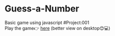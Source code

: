 # Guess-a-Number
Basic game using javascript #Project:001
<br/>
Play the game👉 [here](https://jyotikumari2.github.io/Guess-a-Number/) 
(better view on desktop😊💻)
